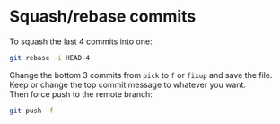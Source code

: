 # Squash/rebase commits

To squash the last 4 commits into one:

```bash
git rebase -i HEAD~4
```

Change the bottom 3 commits from `pick` to `f` or `fixup` and save the file.  
Keep or change the top commit message to whatever you want.  
Then force push to the remote branch:  

```bash
git push -f
```
